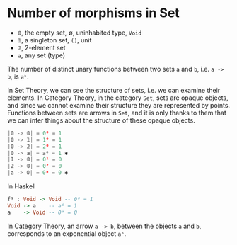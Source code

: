 # Number of morphisms in Set

- `𝟘`, the empty set, ∅, uninhabited type, `Void`
- `𝟙`, a singleton set, `()`, unit
- `𝟚`, 2-element set
- `a`, any set (type)

The number of distinct unary functions between two sets `a` and `b`, i.e. `a -> b`, is `aᵇ`.

In Set Theory, we can see the structure of sets, i.e. we can examine their elements. In Category Theory, in the category `Set`, sets are opaque objects, and since we cannot examine their structure they are represented by points. Functions between sets are arrows in `Set`, and it is only thanks to them that we can infer things about the structure of these opaque objects.

```js
|𝟘 -> 𝟘| = 0⁰ = 1
|𝟘 -> 𝟙| = 1⁰ = 1
|𝟘 -> 𝟚| = 2⁰ = 1
|𝟘 -> a| = a⁰ = 1 ✱
|𝟙 -> 𝟘| = 0¹ = 0
|𝟚 -> 𝟘| = 0² = 0
|a -> 𝟘| = 0ᵃ = 0 ✱
```

In Haskell

```hs
f¹ : Void -> Void -- 0⁰ = 1
Void -> a    -- a⁰ = 1
a    -> Void -- 0ᵃ = 0
```



In Category Theory, an arrow `a -> b`, between the objects `a` and `b`, corresponds to an exponential object `aᵇ`.
